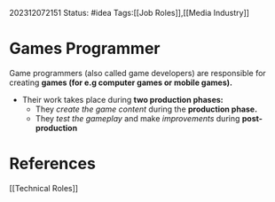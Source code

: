 202312072151
Status: #idea
Tags:[[Job Roles]],[[Media Industry]]

# Games Programmer

Game programmers (also called game developers) are responsible for creating **games (for e.g computer games or mobile games).**

- Their work takes place during **two production phases:**
	- They *create the game content* during the **production phase.**
	- They *test the gameplay* and make *improvements* during **post-production**

# **References**

[[Technical Roles]]
